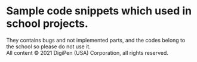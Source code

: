 # Sample code snippets which used in school projects.

They contains bugs and not implemented parts, and the codes belong to the school so please do not use it.\
All content © 2021 DigiPen (USA) Corporation, all rights reserved.
